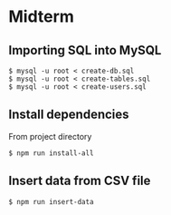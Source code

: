 # Midterm

## Importing SQL into MySQL

```
$ mysql -u root < create-db.sql
$ mysql -u root < create-tables.sql
$ mysql -u root < create-users.sql
```

## Install dependencies
From project directory
```
$ npm run install-all
```

## Insert data from CSV file
```
$ npm run insert-data
```
